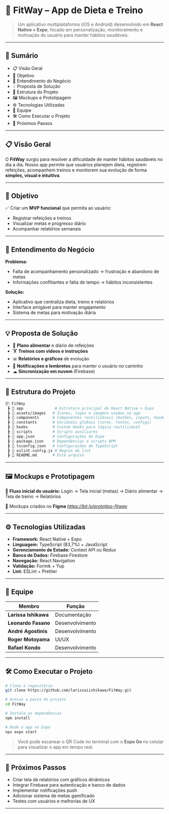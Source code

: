 # 📱 **FitWay – App de Dieta e Treino**

> Um aplicativo multiplataforma (iOS e Android) desenvolvido em **React Native + Expo**, focado em personalização, monitoramento e motivação do usuário para manter hábitos saudáveis.

---

## 📖 **Sumário**

* 📋 Visão Geral
* 🎯 Objetivo
* 🧠 Entendimento do Negócio
* 💡 Proposta de Solução
* 📂 Estrutura do Projeto
* 🖼 Mockups e Prototipagem
* ⚙️ Tecnologias Utilizadas
* 👥 Equipe
* 🛠 Como Executar o Projeto
* 🚀 Próximos Passos

---

## 📋 **Visão Geral**

O **FitWay** surgiu para resolver a dificuldade de manter hábitos saudáveis no dia a dia.
Nosso app permite que usuários planejem dieta, registrem refeições, acompanhem treinos e monitorem sua evolução de forma **simples, visual e intuitiva**.

---

## 🎯 **Objetivo**

✅ Criar um **MVP funcional** que permita ao usuário:

* Registrar refeições e treinos
* Visualizar metas e progresso diário
* Acompanhar relatórios semanais

---

## 🧠 **Entendimento do Negócio**

**Problema:**

* Falta de acompanhamento personalizado → frustração e abandono de metas
* Informações conflitantes e falta de tempo → hábitos inconsistentes

**Solução:**

* Aplicativo que centraliza dieta, treino e relatórios
* Interface amigável para manter engajamento
* Sistema de metas para motivação diária

---

## 💡 **Proposta de Solução**

* 🥗 **Plano alimentar** e diário de refeições
* 🏋️ **Treinos com vídeos e instruções**
* 📊 **Relatórios e gráficos** de evolução
* 🔔 **Notificações e lembretes** para manter o usuário no caminho
* ☁ **Sincronização em nuvem** (Firebase)

---

## 📂 **Estrutura do Projeto**

```bash
📦 FitWay
 ┣ 📂 app              # Estrutura principal do React Native + Expo
 ┣ 📂 assets/images   # Ícones, logos e imagens usadas no app
 ┣ 📂 components      # Componentes reutilizáveis (botões, inputs, headers)
 ┣ 📂 constants       # Variáveis globais (cores, fontes, configs)
 ┣ 📂 hooks           # Custom Hooks para lógica reutilizável
 ┣ 📂 scripts         # Scripts auxiliares
 ┣ 📜 app.json        # Configurações do Expo
 ┣ 📜 package.json    # Dependências e scripts NPM
 ┣ 📜 tsconfig.json   # Configurações de TypeScript
 ┣ 📜 eslint.config.js # Regras de lint
 ┣ 📜 README.md       # Este arquivo
```

---

## 🖼 **Mockups e Prototipagem**

📌 **Fluxo inicial do usuário:**
Login → Tela inicial (metas) → Diário alimentar → Tela de treino → Relatórios

🔗 Mockups criados no **Figma** *https://bit.ly/prototipo-fitway*

---

## ⚙️ **Tecnologias Utilizadas**

* **Framework:** React Native + Expo
* **Linguagem:** TypeScript (83,7%) + JavaScript
* **Gerenciamento de Estado:** Context API ou Redux
* **Banco de Dados:** Firebase Firestore
* **Navegação:** React Navigation
* **Validação:** Formik + Yup
* **Lint:** ESLint + Prettier

---

## 👥 **Equipe**

| Membro               | Função          |
| -------------------- | --------------- |
| **Larissa Ishikawa** | Documentação    |
| **Leonardo Fasano**  | Desenvolvimento |
| **André Agostinis**  | Desenvolvimento |
| **Roger Motoyama**   | UI/UX           |
| **Rafael Kondo**     | Desenvolvimento |

---

## 🛠 **Como Executar o Projeto**

```bash
# Clone o repositório
git clone https://github.com/larissaiishikawa/FitWay.git

# Acesse a pasta do projeto
cd FitWay

# Instale as dependências
npm install

# Rode o app no Expo
npx expo start
```

> Você pode escanear o QR Code no terminal com o **Expo Go** no celular para visualizar o app em tempo real.

---

## 🚀 **Próximos Passos**

* Criar tela de relatórios com gráficos dinâmicos
* Integrar Firebase para autenticação e banco de dados
* Implementar notificações push
* Adicionar sistema de metas gamificado
* Testes com usuários e melhorias de UX

---

